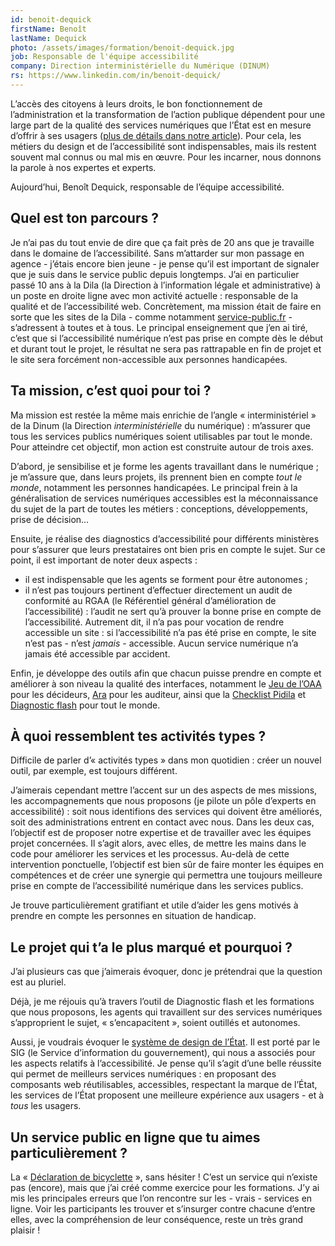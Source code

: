```yaml
---
id: benoit-dequick
firstName: Benoît
lastName: Dequick
photo: /assets/images/formation/benoit-dequick.jpg
job: Responsable de l'équipe accessibilité
company: Direction interministérielle du Numérique (DINUM)
rs: https://www.linkedin.com/in/benoit-dequick/
---
```


<p class="fr-text--lead">L’accès des citoyens à leurs droits, le bon fonctionnement de l’administration et la transformation de l’action publique dépendent pour une large part de la qualité des services numériques que l’État est en mesure d’offrir à ses usagers (<a href="/articles/2024-04-29-nos-experts-ont-la-parole/">plus de détails dans notre article</a>). Pour cela, les métiers du design et de l’accessibilité sont indispensables, mais ils restent souvent mal connus ou mal mis en œuvre. Pour les incarner, nous donnons la parole à nos expertes et experts.</p>

<p class="fr-text--lead">Aujourd’hui, Benoît Dequick, responsable de l’équipe accessibilité.</p>

<h2 class="fr-h6">Quel est ton parcours&nbsp;?</h2>

Je n’ai pas du tout envie de dire que ça fait près de 20 ans que je travaille dans le domaine de l’accessibilité. Sans m’attarder sur mon passage en agence -&nbsp;j’étais encore bien jeune&nbsp;- je pense qu’il est important de signaler que je suis dans le service public depuis longtemps. J’ai en particulier passé 10 ans à la Dila (la Direction à l’information légale et administrative) à un poste en droite ligne avec mon activité actuelle&nbsp;: responsable de la qualité et de l’accessibilité web. Concrètement, ma mission était de faire en sorte que les sites de la Dila -&nbsp;comme notamment <a href="https://service-public.fr">service-public.fr</a>&nbsp;- s’adressent à toutes et à tous. Le principal enseignement que j’en ai tiré, c’est que si l’accessibilité numérique n’est pas prise en compte dès le début et durant tout le projet, le résultat ne sera pas rattrapable en fin de projet et le site sera forcément non-accessible aux personnes handicapées.

<h2 class="fr-h6">Ta mission, c’est quoi pour toi&nbsp;?</h2>

Ma mission est restée la même mais enrichie de l’angle «&nbsp;interministériel&nbsp;» de la Dinum (la Direction *interministérielle* du numérique)&nbsp;: m’assurer que tous les services publics numériques soient utilisables par tout le monde. Pour atteindre cet objectif, mon action est construite autour de trois axes.

D’abord, je sensibilise et je forme les agents travaillant dans le numérique&nbsp;; je m’assure que, dans leurs projets, ils prennent bien en compte *tout le monde*, notamment les personnes handicapées. Le principal frein à la généralisation de services numériques accessibles est la méconnaissance du sujet de la part de toutes les métiers&nbsp;: conceptions, développements, prise de décision…

Ensuite, je réalise des diagnostics d’accessibilité pour différents ministères pour s’assurer que leurs prestataires ont bien pris en compte le sujet. Sur ce point, il est important de noter deux aspects&nbsp;: 

- il est indispensable que les agents se forment pour être autonomes&nbsp;;
- il n’est pas toujours pertinent d’effectuer directement un audit de conformité au RGAA (le Référentiel général d’amélioration de l’accessibilité)&nbsp;: l’audit ne sert qu’à prouver la bonne prise en compte de l’accessibilité. Autrement dit, il n’a pas pour vocation de rendre accessible un site&nbsp;: si l’accessibilité n’a pas été prise en compte, le site n’est pas -&nbsp;n’est *jamais*&nbsp;- accessible. Aucun service numérique n’a jamais été accessible par accident.

Enfin, je développe des outils afin que chacun puisse prendre en compte et améliorer à son niveau la qualité des interfaces, notamment le <a href="https://design.numerique.gouv.fr/outils/jeu-de-oaa/">Jeu de l’OAA</a> pour les décideurs, <a href="https://ara.numerique.gouv.fr/">Ara</a> pour les auditeur, ainsi que la <a href="https://design.numerique.gouv.fr/outils/checklist-pidila/">Checklist Pidila</a> et <a href="https://design.numerique.gouv.fr/outils/diagnostic-flash">Diagnostic flash</a> pour tout le monde.

<h2 class="fr-h6">À quoi ressemblent tes activités types&nbsp;?</h2>

Difficile de parler d’«&nbsp;activités types&nbsp;» dans mon quotidien&nbsp;: créer un nouvel outil, par exemple, est toujours différent. 

J’aimerais cependant mettre l’accent sur un des aspects de mes missions, les accompagnements que nous proposons (je pilote un pôle d’experts en accessibilité)&nbsp;: soit nous identifions des services qui doivent être améliorés, soit des administrations entrent en contact avec nous. Dans les deux cas, l’objectif est de proposer notre expertise et de travailler avec les équipes projet concernées. Il s’agit alors, avec elles, de mettre les mains dans le code pour améliorer les services et les processus. Au-delà de cette intervention ponctuelle, l’objectif est bien sûr de faire monter les équipes en compétences et de créer une synergie qui permettra une toujours meilleure prise en compte de l’accessibilité numérique dans les services publics.

Je trouve particulièrement gratifiant et utile d’aider les gens motivés à prendre en compte les personnes en situation de handicap.

<h2 class="fr-h6">Le projet qui t’a le plus marqué et pourquoi&nbsp;?</h2>

J’ai plusieurs cas que j’aimerais évoquer, donc je prétendrai que la question est au pluriel.

Déjà, je me réjouis qu’à travers l’outil de Diagnostic flash et les formations que nous proposons, les agents qui travaillent sur des services numériques s’approprient le sujet, «&nbsp;s’encapacitent&nbsp;», soient outillés et autonomes.

Aussi, je voudrais évoquer le <a href="https://www.systeme-de-design.gouv.fr/">système de design de l’État</a>. Il est porté par le SIG (le Service d’information du gouvernement), qui nous a associés pour les aspects relatifs à l’accessibilité. Je pense qu’il s’agit d’une belle réussite qui permet de meilleurs services numériques&nbsp;: en proposant des composants web réutilisables, accessibles, respectant la marque de l’État, les services de l’État proposent une meilleure expérience aux usagers -&nbsp;et à *tous* les usagers.

<h2 class="fr-h6">Un service public en ligne que tu aimes particulièrement&nbsp;?</h2>

La «&nbsp;<a href="https://design.numerique.gouv.fr/demo/mauvais-exemple/">Déclaration de bicyclette</a>&nbsp;», sans hésiter&nbsp;! C’est un service qui n’existe pas (encore), mais que j’ai créé comme exercice pour les formations. J’y ai mis les principales erreurs que l’on rencontre sur les -&nbsp;vrais&nbsp;- services en ligne. Voir les participants les trouver et s’insurger contre chacune d’entre elles, avec la compréhension de leur conséquence, reste un très grand plaisir&nbsp;!
